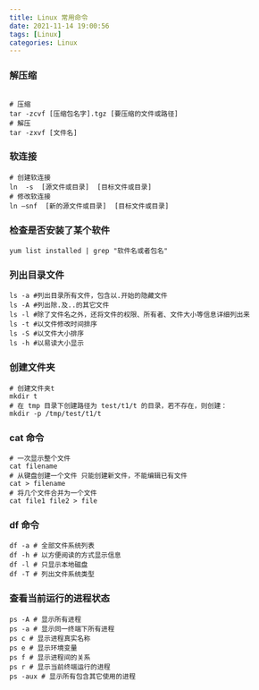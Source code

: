 ```yaml
---
title: Linux 常用命令
date: 2021-11-14 19:00:56
tags: [Linux]
categories: Linux
---
```




### 解压缩
```shell

# 压缩
tar -zcvf [压缩包名字].tgz [要压缩的文件或路径]
# 解压
tar -zxvf [文件名]

```

### 软连接
```shell
# 创建软连接
ln  -s  [源文件或目录]  [目标文件或目录]
# 修改软连接
ln –snf  [新的源文件或目录]  [目标文件或目录]
```

### 检查是否安装了某个软件
```shell
yum list installed | grep "软件名或者包名"
```

### 列出目录文件
```shell
ls -a #列出目录所有文件，包含以.开始的隐藏文件
ls -A #列出除.及..的其它文件
ls -l #除了文件名之外，还将文件的权限、所有者、文件大小等信息详细列出来
ls -t #以文件修改时间排序
ls -S #以文件大小排序
ls -h #以易读大小显示
```

### 创建文件夹
```shell
# 创建文件夹t
mkdir t
# 在 tmp 目录下创建路径为 test/t1/t 的目录，若不存在，则创建：
mkdir -p /tmp/test/t1/t
```

### cat 命令
```shell
# 一次显示整个文件
cat filename
# 从键盘创建一个文件 只能创建新文件，不能编辑已有文件
cat > filename
# 将几个文件合并为一个文件
cat file1 file2 > file
```
### df 命令
```shell
df -a # 全部文件系统列表
df -h # 以方便阅读的方式显示信息
df -l # 只显示本地磁盘
df -T # 列出文件系统类型
```

### 查看当前运行的进程状态
```shell
ps -A # 显示所有进程
ps -a # 显示同一终端下所有进程
ps c # 显示进程真实名称
ps e # 显示环境变量
ps f # 显示进程间的关系
ps r # 显示当前终端运行的进程
ps -aux # 显示所有包含其它使用的进程
```

